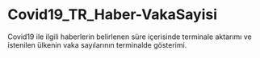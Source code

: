 # Covid19_TR_Haber-VakaSayisi
Covid19 ile ilgili haberlerin belirlenen süre içerisinde terminale aktarımı ve istenilen ülkenin vaka sayılarının terminalde gösterimi.
